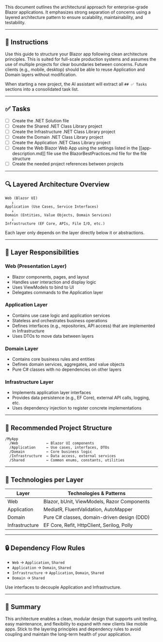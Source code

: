 This document outlines the architectural approach for enterprise-grade Blazor applications. It emphasizes strong separation of concerns using a layered architecture pattern to ensure scalability, maintainability, and testability.

---

## 📝 Instructions

Use this guide to structure your Blazor app following clean architecture principles. This is suited for full-scale production systems and assumes the use of multiple projects for clear boundaries between concerns. Future clients (e.g., mobile, desktop) should be able to reuse Application and Domain layers without modification.

When starting a new project, the AI assistant will extract all `## ✅ Tasks` sections into a consolidated task list.

---

## ✅ Tasks
*  [ ] Create the .NET Solution file 
*  [ ] Create the Shared .NET Class Library project
*  [ ] Create the Infrastructure .NET Class Library project
*  [ ] Create the Domain .NET Class Library project
*  [ ] Create the Application .NET Class Library project
*  [ ] Create the Web Blazor Web App using the settings listed in the [[app-description.md]] file use the BlazorBestPractices.md file for the file structure
*  [ ] Create the needed project references between projects

---

## 🔍 Layered Architecture Overview

```
Web (Blazor UI)
   ↓
Application (Use Cases, Service Interfaces)
   ↓
Domain (Entities, Value Objects, Domain Services)
   ↓
Infrastructure (EF Core, APIs, File I/O, etc.)
```

Each layer only depends on the layer directly below it or abstractions.

---

## 🎯 Layer Responsibilities

### **Web (Presentation Layer)**

- Blazor components, pages, and layout    
- Handles user interaction and display logic
- Uses ViewModels to bind to UI
- Delegates commands to the Application layer

### **Application Layer**

- Contains use case logic and application services
- Stateless and orchestrates business operations
- Defines interfaces (e.g., repositories, API access) that are implemented in Infrastructure
- Uses DTOs to move data between layers

### **Domain Layer**

- Contains core business rules and entities
- Defines domain services, aggregates, and value objects
- Pure C# classes with no dependencies on other layers

### **Infrastructure Layer**

- Implements application layer interfaces
- Provides data persistence (e.g., EF Core), external API calls, logging, etc.
- Uses dependency injection to register concrete implementations

---

## 🧱 Recommended Project Structure

```
/MyApp
  /Web             ← Blazor UI components
  /Application     ← Use cases, interfaces, DTOs
  /Domain          ← Core business logic
  /Infrastructure  ← Data access, external services
  /Shared          ← Common enums, constants, utilities
```

---

## 🧰 Technologies per Layer

|Layer|Technologies & Patterns|
|---|---|
|Web|Blazor, bUnit, ViewModels, Razor Components|
|Application|MediatR, FluentValidation, AutoMapper|
|Domain|Pure C# classes, domain-driven design (DDD)|
|Infrastructure|EF Core, Refit, HttpClient, Serilog, Polly|

---

## 🔒 Dependency Flow Rules

- `Web` → `Application`, `Shared`
- `Application` → `Domain`, `Shared`
- `Infrastructure` → `Application`, `Domain`, `Shared`
- `Domain` → `Shared`

Use interfaces to decouple Application and Infrastructure.

---

## 🧭 Summary

This architecture enables a clean, modular design that supports unit testing, easy maintenance, and flexibility to expand with new clients like mobile apps. Stick to the layering principles and dependency rules to avoid coupling and maintain the long-term health of your application.